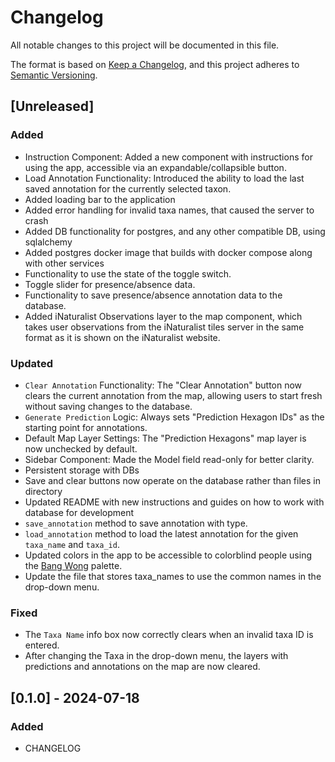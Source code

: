 # Changelog
All notable changes to this project will be documented in this file.

The format is based on [Keep a Changelog](https://keepachangelog.com/en/1.0.0/),
and this project adheres to [Semantic Versioning](https://semver.org/spec/v2.0.0.html).

## [Unreleased]
### Added
- Instruction Component: Added a new component with instructions for using the app, accessible via an expandable/collapsible button.
- Load Annotation Functionality: Introduced the ability to load the last saved annotation for the currently selected taxon.
- Added loading bar to the application
- Added error handling for invalid taxa names, that caused the server to crash
- Added DB functionality for postgres, and any other compatible DB, using sqlalchemy
- Added postgres docker image that builds with docker compose along with other services
- Functionality to use the state of the toggle switch.
- Toggle slider for presence/absence data.
- Functionality to save presence/absence annotation data to the database.
- Added iNaturalist Observations layer to the map component, which takes user observations from the iNaturalist tiles server in the same format as it is shown on the iNaturalist website.

### Updated
- `Clear Annotation` Functionality: The "Clear Annotation" button now clears the current annotation from the map, allowing users to start fresh without saving changes to the database.
- `Generate Prediction` Logic: Always sets "Prediction Hexagon IDs" as the starting point for annotations.
- Default Map Layer Settings: The "Prediction Hexagons" map layer is now unchecked by default.
- Sidebar Component: Made the Model field read-only for better clarity.
- Persistent storage with DBs
- Save and clear buttons now operate on the database rather than files in directory
- Updated README with new instructions and guides on how to work with database for development
- `save_annotation` method to save annotation with type.
- `load_annotation` method to load the latest annotation for the given `taxa_name` and `taxa_id`.
- Updated colors in the app to be accessible to colorblind people using the [Bang Wong](https://www.nature.com/articles/nmeth.1618) palette.
- Update the file that stores taxa_names to use the common names in the drop-down menu.

### Fixed
- The `Taxa Name` info box now correctly clears when an invalid taxa ID is entered.
- After changing the Taxa in the drop-down menu, the layers with predictions and annotations on the map are now cleared.

## [0.1.0] - 2024-07-18
### Added
- CHANGELOG
